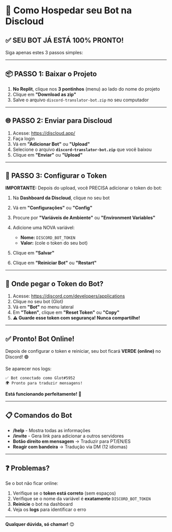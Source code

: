 # 🚀 Como Hospedar seu Bot na Discloud

## ✅ SEU BOT JÁ ESTÁ 100% PRONTO!

Siga apenas estes 3 passos simples:

---

## 📦 PASSO 1: Baixar o Projeto

1. **No Replit**, clique nos **3 pontinhos** (menu) ao lado do nome do projeto
2. Clique em **"Download as zip"**
3. Salve o arquivo `discord-translator-bot.zip` no seu computador

---

## 🌐 PASSO 2: Enviar para Discloud

1. Acesse: https://discloud.app/
2. Faça login
3. Vá em **"Adicionar Bot"** ou **"Upload"**
4. Selecione o arquivo **`discord-translator-bot.zip`** que você baixou
5. Clique em **"Enviar"** ou **"Upload"**

---

## 🔑 PASSO 3: Configurar o Token

**IMPORTANTE:** Depois do upload, você PRECISA adicionar o token do bot:

1. Na **Dashboard da Discloud**, clique no seu bot
2. Vá em **"Configurações"** ou **"Config"**
3. Procure por **"Variáveis de Ambiente"** ou **"Environment Variables"**
4. Adicione uma NOVA variável:
   - **Nome:** `DISCORD_BOT_TOKEN`
   - **Valor:** (cole o token do seu bot)

5. Clique em **"Salvar"**
6. Clique em **"Reiniciar Bot"** ou **"Restart"**

---

## 🔑 Onde pegar o Token do Bot?

1. Acesse: https://discord.com/developers/applications
2. Clique no seu bot (Glot)
3. Vá em **"Bot"** no menu lateral
4. Em **"Token"**, clique em **"Reset Token"** ou **"Copy"**
5. **⚠️ Guarde esse token com segurança! Nunca compartilhe!**

---

## ✅ Pronto! Bot Online!

Depois de configurar o token e reiniciar, seu bot ficará **VERDE (online)** no Discord! 🟢

Se aparecer nos logs:
```
✅ Bot conectado como Glot#5952
🌍 Pronto para traduzir mensagens!
```

**Está funcionando perfeitamente!** 🎉

---

## 📋 Comandos do Bot

- **/help** - Mostra todas as informações
- **/invite** - Gera link para adicionar a outros servidores
- **Botão direito em mensagem** → Traduzir para PT/EN/ES
- **Reagir com bandeira** → Tradução via DM (12 idiomas)

---

## ❓ Problemas?

Se o bot não ficar online:
1. Verifique se o **token está correto** (sem espaços)
2. Verifique se o nome da variável é **exatamente** `DISCORD_BOT_TOKEN`
3. **Reinicie** o bot na dashboard
4. Veja os **logs** para identificar o erro

---

**Qualquer dúvida, só chamar!** 😊
